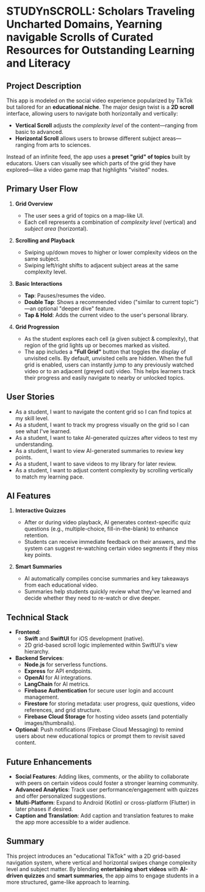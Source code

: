 # STUDYnSCROLL: Scholars Traveling Uncharted Domains, Yearning navigable Scrolls of Curated Resources for Outstanding Learning and Literacy

## Project Description
This app is modeled on the social video experience popularized by TikTok but tailored for an **educational niche**. The major design twist is a **2D scroll** interface, allowing users to navigate both horizontally and vertically:
- **Vertical Scroll** adjusts the *complexity level* of the content—ranging from basic to advanced.  
- **Horizontal Scroll** allows users to browse different subject areas—ranging from arts to sciences.

Instead of an infinite feed, the app uses a **preset "grid" of topics** built by educators. Users can visually see which parts of the grid they have explored—like a video game map that highlights "visited" nodes.

## Primary User Flow
1. **Grid Overview**  
   - The user sees a grid of topics on a map-like UI.  
   - Each cell represents a combination of *complexity level* (vertical) and *subject area* (horizontal).

2. **Scrolling and Playback**  
   - Swiping up/down moves to higher or lower complexity videos on the same subject.  
   - Swiping left/right shifts to adjacent subject areas at the same complexity level.

3. **Basic Interactions**  
   - **Tap**: Pauses/resumes the video.  
   - **Double Tap**: Shows a recommended video ("similar to current topic")—an optional "deeper dive" feature.  
   - **Tap & Hold**: Adds the current video to the user's personal library.

4. **Grid Progression**  
   - As the student explores each cell (a given subject & complexity), that region of the grid lights up or becomes marked as visited.  
   - The app includes a **"Full Grid"** button that toggles the display of unvisited cells. By default, unvisited cells are hidden. When the full grid is enabled, users can instantly jump to any previously watched video or to an adjacent (greyed out) video. This helps learners track their progress and easily navigate to nearby or unlocked topics.

## User Stories
- As a student, I want to navigate the content grid so I can find topics at my skill level.
- As a student, I want to track my progress visually on the grid so I can see what I've learned.
- As a student, I want to take AI-generated quizzes after videos to test my understanding.
- As a student, I want to view AI-generated summaries to review key points.
- As a student, I want to save videos to my library for later review.
- As a student, I want to adjust content complexity by scrolling vertically to match my learning pace.

## AI Features

1. **Interactive Quizzes**  
   - After or during video playback, AI generates context-specific quiz questions (e.g., multiple-choice, fill-in-the-blank) to enhance retention.  
   - Students can receive immediate feedback on their answers, and the system can suggest re-watching certain video segments if they miss key points.

2. **Smart Summaries**  
   - AI automatically compiles concise summaries and key takeaways from each educational video.  
   - Summaries help students quickly review what they've learned and decide whether they need to re-watch or dive deeper.

## Technical Stack
- **Frontend**:  
  - **Swift** and **SwiftUI** for iOS development (native).
  - 2D grid-based scroll logic implemented within SwiftUI's view hierarchy.
- **Backend Services**:
  - **Node.js** for serverless functions.
  - **Express** for API endpoints.
  - **OpenAI** for AI integrations.
  - **LangChain** for AI metrics.
  - **Firebase Authentication** for secure user login and account management.
  - **Firestore** for storing metadata: user progress, quiz questions, video references, and grid structure.
  - **Firebase Cloud Storage** for hosting video assets (and potentially images/thumbnails).
- **Optional**: Push notifications (Firebase Cloud Messaging) to remind users about new educational topics or prompt them to revisit saved content.

## Future Enhancements
- **Social Features**: Adding likes, comments, or the ability to collaborate with peers on certain videos could foster a stronger learning community.  
- **Advanced Analytics**: Track user performance/engagement with quizzes and offer personalized suggestions.  
- **Multi-Platform**: Expand to Android (Kotlin) or cross-platform (Flutter) in later phases if desired.  
- **Caption and Translation**: Add caption and translation features to make the app more accessible to a wider audience.

## Summary
This project introduces an "educational TikTok" with a 2D grid-based navigation system, where vertical and horizontal swipes change complexity level and subject matter. By blending **entertaining short videos** with **AI-driven quizzes** and **smart summaries**, the app aims to engage students in a more structured, game-like approach to learning.